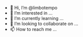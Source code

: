 - 👋 Hi, I’m @limbotempo
- 👀 I’m interested in ...
- 🌱 I’m currently learning ...
- 💞️ I’m looking to collaborate on ...
- 📫 How to reach me ...

<!---
limbotempo/limbotempo is a ✨ special ✨ repository because its `README.md` (this file) appears on your GitHub profile.
You can click the Preview link to take a look at your changes.
--->
